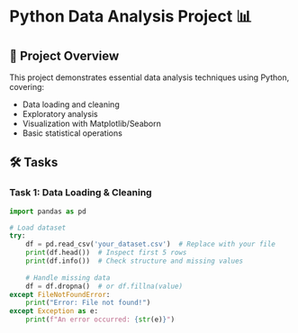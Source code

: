 # Python Data Analysis Project 📊

## 📌 Project Overview
This project demonstrates essential data analysis techniques using Python, covering:
- Data loading and cleaning
- Exploratory analysis
- Visualization with Matplotlib/Seaborn
- Basic statistical operations

## 🛠️ Tasks

### Task 1: Data Loading & Cleaning
```python
import pandas as pd

# Load dataset
try:
    df = pd.read_csv('your_dataset.csv')  # Replace with your file
    print(df.head())  # Inspect first 5 rows
    print(df.info())  # Check structure and missing values
    
    # Handle missing data
    df = df.dropna()  # or df.fillna(value)
except FileNotFoundError:
    print("Error: File not found!")
except Exception as e:
    print(f"An error occurred: {str(e)}")
